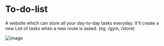 # To-do-list
A website which can store all your day-to-day tasks everyday. 
It'll create a new List of tasks when a new route is asked. (eg. /gym, /store)

![image](https://user-images.githubusercontent.com/62092976/149940829-5771c83c-11ff-40f8-9163-bcd141b94088.png)
